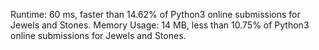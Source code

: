 Runtime: 60 ms, faster than 14.62% of Python3 online submissions for Jewels and Stones.
Memory Usage: 14 MB, less than 10.75% of Python3 online submissions for Jewels and Stones.
